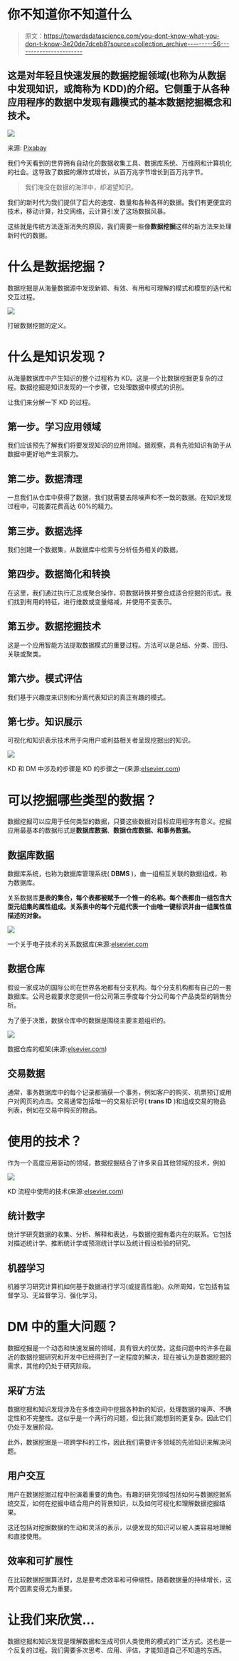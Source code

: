 # 你不知道你不知道什么

> 原文：<https://towardsdatascience.com/you-dont-know-what-you-don-t-know-3e20de7dceb8?source=collection_archive---------56----------------------->

## 这是对年轻且快速发展的数据挖掘领域(也称为从数据中发现知识，或简称为 KDD)的介绍。它侧重于从各种应用程序的数据中发现有趣模式的基本数据挖掘概念和技术。

![](img/9d1d28c93ffb27473af9e167961a1488.png)

来源: [Pixabay](https://www.pexels.com/@pixabay)

我们今天看到的世界拥有自动化的数据收集工具、数据库系统、万维网和计算机化的社会。这导致了数据的爆炸式增长，从百万兆字节增长到百万兆字节。

> 我们淹没在数据的海洋中，却渴望知识。

我们的新时代为我们提供了巨大的速度、数量和各种各样的数据。我们有更便宜的技术，移动计算，社交网络，云计算引发了这场数据风暴。

这些就是传统方法逐渐消失的原因，我们需要一些像**数据挖掘**这样的新方法来处理新时代的数据。

# 什么是数据挖掘？

数据挖掘是从海量数据源中发现新颖、有效、有用和可理解的模式和模型的迭代和交互过程。

![](img/3960af25942b209ba85b0f16c60f12ac.png)

打破数据挖掘的定义。

# 什么是知识发现？

从海量数据库中产生知识的整个过程称为 KD。这是一个比数据挖掘更复杂的过程。数据挖掘是知识发现的一个步骤，它处理数据中模式的识别。

让我们来分解一下 KD 的过程。

## 第一步。学习应用领域

我们应该预先了解我们将要发现知识的应用领域。据观察，具有先验知识有助于从数据中更好地产生洞察力。

## 第二步。数据清理

一旦我们从仓库中获得了数据，我们就需要去除噪声和不一致的数据。在知识发现过程中，可能要花费高达 60%的精力。

## 第三步。数据选择

我们创建一个数据集，从数据库中检索与分析任务相关的数据。

## 第四步。数据简化和转换

在这里，我们通过执行汇总或聚合操作，将数据转换并整合成适合挖掘的形式。我们找到有用的特征，进行维数或变量缩减，并使用不变表示。

## 第五步。数据挖掘技术

这是一个应用智能方法提取数据模式的重要过程。方法可以是总结、分类、回归、关联或聚类。

## 第六步。模式评估

我们基于兴趣度来识别和分离代表知识的真正有趣的模式。

## 第七步。知识展示

可视化和知识表示技术用于向用户或利益相关者呈现挖掘出的知识。

![](img/3392397c954ec1c325b6eedb7fcc33b5.png)

KD 和 DM 中涉及的步骤是 KD 的步骤之一(来源:[elsevier.com](https://www.elsevier.com/books/data-mining-concepts-and-techniques/han/978-0-12-381479-1))

# 可以挖掘哪些类型的数据？

数据挖掘可以应用于任何类型的数据，只要这些数据对目标应用程序有意义。挖掘应用最基本的数据形式是**数据库数据**、**数据仓库数据、**和**事务数据。**

## 数据库数据

数据库系统，也称为数据库管理系统( **DBMS** )，由一组相互关联的数据组成，称为数据库。

关系数据库**是表的集合，每个表都被赋予一个惟一的名称。每个表都由一组包含大型元组集的属性组成。关系表中的每个元组代表一个由唯一键标识并由一组属性值描述的对象。**

![](img/6fa921d7c5e1ff8e13e1e6d0c0b85f9a.png)

一个关于电子技术的关系数据库(来源:[elsevier.com](https://www.elsevier.com/books/data-mining-concepts-and-techniques/han/978-0-12-381479-1)

## 数据仓库

假设一家成功的国际公司在世界各地都有分支机构。每个分支机构都有自己的一套数据库。公司总裁要求您提供一份公司第三季度每个分公司每个产品类型的销售分析。

为了便于决策，数据仓库中的数据是围绕主要主题组织的。

![](img/648644b536f41f3aa181e77ab746b087.png)

数据仓库的框架(来源:[elsevier.com](https://www.elsevier.com/books/data-mining-concepts-and-techniques/han/978-0-12-381479-1))

## 交易数据

通常，事务数据库中的每个记录都捕获一个事务，例如客户的购买、机票预订或用户对网页的点击。交易通常包括唯一的交易标识号( **trans ID** )和组成交易的物品列表，例如在交易中购买的物品。

# 使用的技术？

作为一个高度应用驱动的领域，数据挖掘结合了许多来自其他领域的技术，例如

![](img/38a2f211bb083cff17ee28e82eb5fef1.png)

KD 流程中使用的技术(来源:[elsevier.com](https://www.elsevier.com/books/data-mining-concepts-and-techniques/han/978-0-12-381479-1))

## 统计数字

统计学研究数据的收集、分析、解释和表达，与数据挖掘有着内在的联系。它包括对描述统计学、推断统计学或预测统计学以及统计假设检验的研究。

## 机器学习

机器学习研究计算机如何基于数据进行学习(或提高性能)。众所周知，它包括有监督学习、无监督学习、强化学习。

# DM 中的重大问题？

数据挖掘是一个动态和快速发展的领域，具有很大的优势。这些问题中的许多在最近的数据挖掘研究和开发中已经得到了一定程度的解决，现在被认为是数据挖掘的需求，其他的仍处于研究阶段。

## 采矿方法

数据挖掘和知识发现涉及在多维空间中挖掘各种新的知识，处理数据的噪声、不确定性和不完整性。这似乎是一个两行的问题，但比我们能想到的更复杂。因此它们仍处于发展阶段。

此外，数据挖掘是一项跨学科的工作，因此我们需要许多领域的先验知识来解决问题。

## 用户交互

用户在数据挖掘过程中扮演着重要的角色。有趣的研究领域包括如何与数据挖掘系统交互，如何在挖掘中结合用户的背景知识，以及如何可视化和理解数据挖掘结果。

这还包括对挖掘数据的生动和灵活的表示，以便发现的知识可以被人类容易地理解和直接使用。

## 效率和可扩展性

在比较数据挖掘算法时，总是要考虑效率和可伸缩性。随着数据量的持续增长，这两个因素变得尤为重要。

# 让我们来欣赏…

数据挖掘和知识发现是理解数据和生成可供人类使用的模式的广泛方式。这也是一个反复的过程。我们需要多次思考、应用、评估，才能知道自己不知道的东西。